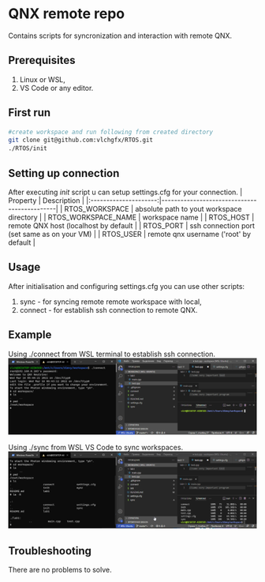 # QNX remote repo

Contains scripts for syncronization and interaction with remote QNX.

## Prerequisites
1. Linux or WSL,
2. VS Code or any editor.

## First run
```bash
#create workspace and run following from created directory
git clone git@github.com:vlchgfx/RTOS.git
./RTOS/init
```

## Setting up connection
After executing _init_ script u can setup settings.cfg for your connection.
| Property		        | Description					    |
|:---------------------:|---------------------------------------------|
| RTOS_WORKSPACE 	| absolute path to yout workspace directory	|
| RTOS_WORKSPACE_NAME	| workspace name				|
| RTOS_HOST		| remote QNX host (localhost by default		|
| RTOS_PORT		| ssh connection port (set same as on your VM)	|
| RTOS_USER		| remote qnx username ('root' by default	|

## Usage
After initialisation and configuring settings.cfg you can use other scripts:
1. sync - for syncing remote remote workspace with local,
2. connect - for establish ssh connection to remote QNX.

## Example
Using ./connect from WSL terminal to establish ssh connection.
![connecting](img/connecting.bmp "Connection example")

Using ./sync from WSL VS Code to sync workspaces.
![syncing](img/syncing.bmp "Synchronization example")

## Troubleshooting
There are no problems to solve.

